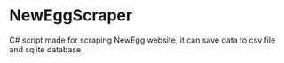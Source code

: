 # NewEggScraper
C# script made for scraping NewEgg website, it can save data to csv file and sqlite database

